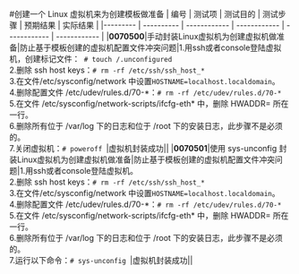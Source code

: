 #创建一个 Linux 虚拟机来为创建模板做准备
| 编号 | 测试项 | 测试目的 | 测试步骤 | 预期结果 | 实际结果 |
|--------- | ---------- | ------------ | ------------ | ------------ | ------------ |
|**0070500**|手动封装Linux虚拟机为创建虚拟机做准备|防止基于模板创建的虚拟机配置文件冲突问题|1.用ssh或者console登陆虚拟机，创建标记文件：` # touch /.unconfigured`<br/>2.删除 ssh host keys：`# rm -rf /etc/ssh/ssh_host_*`<br/>3.在文件/etc/sysconfig/network 中设置`HOSTNAME=localhost.localdomain`。<br/>4.删除配置文件 /etc/udev/rules.d/70-\*：`# rm -rf /etc/udev/rules.d/70-*`<br/>5.在文件 /etc/sysconfig/network-scripts/ifcfg-eth\* 中，删除 HWADDR= 所在一行。<br/>6.删除所有位于 /var/log 下的日志和位于 /root 下的安装日志，此步骤不是必须的。<br/>7.关闭虚拟机：`# poweroff `|虚拟机封装成功||
|**0070501**|使用 sys-unconfig 封装Linux虚拟机为创建虚拟机做准备|防止基于模板创建的虚拟机配置文件冲突问题|1.用ssh或者console登陆虚拟机。<br/>2.删除 ssh host keys：`# rm -rf /etc/ssh/ssh_host_*`<br/>3.在文件/etc/sysconfig/network 中设置`HOSTNAME=localhost.localdomain`。<br/>4.删除配置文件 /etc/udev/rules.d/70-\*：`# rm -rf /etc/udev/rules.d/70-*`<br/>5.在文件 /etc/sysconfig/network-scripts/ifcfg-eth\* 中，删除 HWADDR= 所在一行。<br/>6.删除所有位于 /var/log 下的日志和位于 /root 下的安装日志，此步骤不是必须的。<br/>7.运行以下命令：`# sys-unconfig `|虚拟机封装成功||
